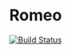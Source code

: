 # Romeo

[![Build Status](https://travis-ci.org/SimonDanisch/Romeo.jl.svg?branch=master)](https://travis-ci.org/SimonDanisch/Romeo.jl)
